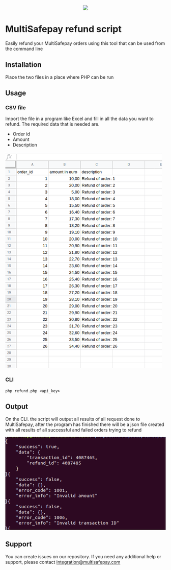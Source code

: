<p align="center">
  <img src="https://www.multisafepay.com/img/multisafepaylogo.svg" width="400px" position="center">
</p>

# MultiSafepay refund script

Easily refund your MultiSafepay orders using this tool that can be used from the command line

## Installation
Place the two files in a place where PHP can be run

## Usage
### CSV file
Import the file in a program like Excel and fill in all the data you want to refund. 
The required data that is needed are.
* Order id
* Amount
* Description

![CSV file](docs/images/csv-file.png)

### CLI
```shell
php refund.php <api_key>
```

## Output
On the CLI. the script will output all results of all request done to MultiSafepay,
after the program has finished there will be a json file created with all results of all successful and failed orders trying to refund

![CLI output](docs/images/cli-output.png)

## Support
You can create issues on our repository. If you need any additional help or support, please contact <a href="mailto:integration@multisafepay.com">integration@multisafepay.com</a>
